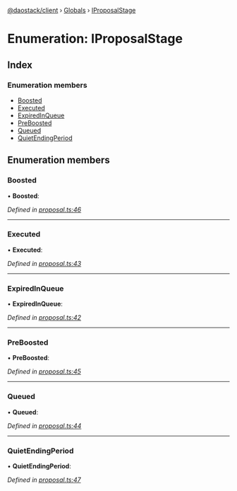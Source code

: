 [@daostack/client](../README.md) › [Globals](../globals.md) › [IProposalStage](iproposalstage.md)

# Enumeration: IProposalStage

## Index

### Enumeration members

* [Boosted](iproposalstage.md#boosted)
* [Executed](iproposalstage.md#executed)
* [ExpiredInQueue](iproposalstage.md#expiredinqueue)
* [PreBoosted](iproposalstage.md#preboosted)
* [Queued](iproposalstage.md#queued)
* [QuietEndingPeriod](iproposalstage.md#quietendingperiod)

## Enumeration members

###  Boosted

• **Boosted**:

*Defined in [proposal.ts:46](https://github.com/daostack/client/blob/a635c74/src/proposal.ts#L46)*

___

###  Executed

• **Executed**:

*Defined in [proposal.ts:43](https://github.com/daostack/client/blob/a635c74/src/proposal.ts#L43)*

___

###  ExpiredInQueue

• **ExpiredInQueue**:

*Defined in [proposal.ts:42](https://github.com/daostack/client/blob/a635c74/src/proposal.ts#L42)*

___

###  PreBoosted

• **PreBoosted**:

*Defined in [proposal.ts:45](https://github.com/daostack/client/blob/a635c74/src/proposal.ts#L45)*

___

###  Queued

• **Queued**:

*Defined in [proposal.ts:44](https://github.com/daostack/client/blob/a635c74/src/proposal.ts#L44)*

___

###  QuietEndingPeriod

• **QuietEndingPeriod**:

*Defined in [proposal.ts:47](https://github.com/daostack/client/blob/a635c74/src/proposal.ts#L47)*

